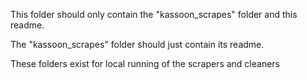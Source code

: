 This folder should only contain the "kassoon_scrapes" folder and this readme.

The "kassoon_scrapes" folder should just contain its readme.

These folders exist for local running of the scrapers and cleaners
